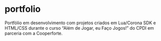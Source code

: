 # portfolio
 Portfólio em desenvolvimento com projetos criados em Lua/Corona SDK  e HTML/CSS durante o curso “Além de Jogar, eu Faço Jogos!” do CPDI em parceria com a Cooperforte.
